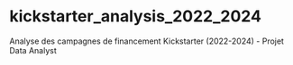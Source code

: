 # kickstarter_analysis_2022_2024
Analyse des campagnes de financement Kickstarter (2022-2024) - Projet Data Analyst
